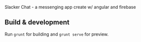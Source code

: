 Slacker Chat - a messenging app create w/ angular and firebase

## Build & development

Run `grunt` for building and `grunt serve` for preview.
